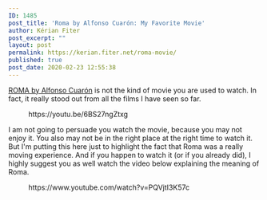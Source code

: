 ```yaml
---
ID: 1485
post_title: 'Roma by Alfonso Cuarón: My Favorite Movie'
author: Kérian Fiter
post_excerpt: ""
layout: post
permalink: https://kerian.fiter.net/roma-movie/
published: true
post_date: 2020-02-23 12:55:38
---
```

<!-- wp:paragraph -->

[ROMA by Alfonso Cuarón][1] is not the kind of movie you are used to watch. In fact, it really stood out from all the films I have seen so far.

<!-- /wp:paragraph -->

<!-- wp:core-embed/youtube {"url":"https:\/\/youtu.be\/6BS27ngZtxg","type":"video","providerNameSlug":"youtube","className":"wp-embed-aspect-16-9 wp-has-aspect-ratio"} --><figure class="wp-block-embed-youtube wp-block-embed is-type-video is-provider-youtube wp-embed-aspect-16-9 wp-has-aspect-ratio">

<div class="wp-block-embed__wrapper">
  https://youtu.be/6BS27ngZtxg
</div></figure> 

<!-- /wp:core-embed/youtube -->

<!-- wp:paragraph -->

I am not going to persuade you watch the movie, because you may not enjoy it. You also may not be in the right place at the right time to watch it. But I'm putting this here just to highlight the fact that Roma was a really moving experience. And if you happen to watch it (or if you already did), I highly suggest you as well watch the video below explaining the meaning of Roma.

<!-- /wp:paragraph -->

<!-- wp:core-embed/youtube {"url":"https:\/\/www.youtube.com\/watch?v=PQVjtI3K57c","type":"video","providerNameSlug":"youtube","className":"wp-embed-aspect-16-9 wp-has-aspect-ratio"} --><figure class="wp-block-embed-youtube wp-block-embed is-type-video is-provider-youtube wp-embed-aspect-16-9 wp-has-aspect-ratio">

<div class="wp-block-embed__wrapper">
  https://www.youtube.com/watch?v=PQVjtI3K57c
</div></figure> 

<!-- /wp:core-embed/youtube -->

 [1]: https://www.netflix.com/fr-en/title/80240715